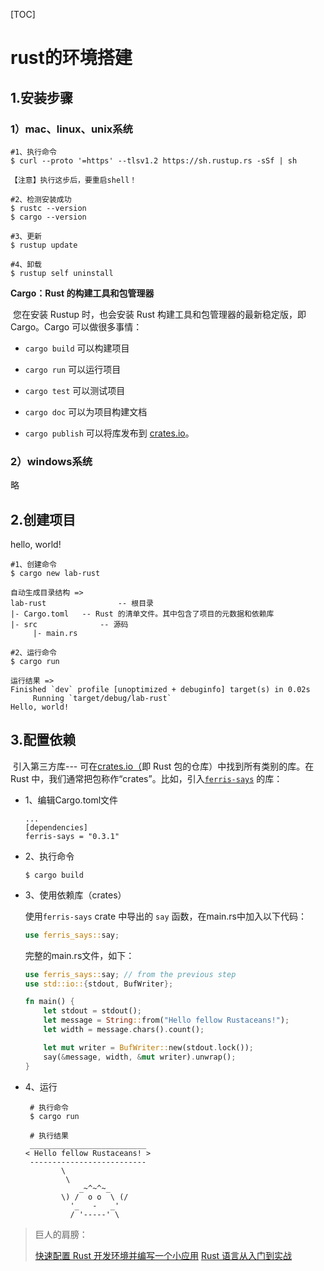 [TOC]

# rust的环境搭建



## 1.安装步骤

### 1）mac、linux、unix系统

```shell
#1、执行命令
$ curl --proto '=https' --tlsv1.2 https://sh.rustup.rs -sSf | sh

【注意】执行这步后，要重启shell！

#2、检测安装成功
$ rustc --version
$ cargo --version

#3、更新
$ rustup update

#4、卸载
$ rustup self uninstall
```

**Cargo：Rust 的构建工具和包管理器**

​	您在安装 Rustup 时，也会安装 Rust 构建工具和包管理器的最新稳定版，即 Cargo。Cargo 可以做很多事情：

- `cargo build` 可以构建项目

- `cargo run` 可以运行项目

- `cargo test` 可以测试项目

- `cargo doc` 可以为项目构建文档

- `cargo publish` 可以将库发布到 [crates.io](https://crates.io/)。

  

### 2）windows系统

略



## 2.创建项目

hello, world!

```shell
#1、创建命令
$ cargo new lab-rust

自动生成目录结构 =>
lab-rust				-- 根目录
|- Cargo.toml	-- Rust 的清单文件。其中包含了项目的元数据和依赖库
|- src				-- 源码
	 |- main.rs
	 
#2、运行命令
$ cargo run

运行结果 =>
Finished `dev` profile [unoptimized + debuginfo] target(s) in 0.02s
     Running `target/debug/lab-rust`
Hello, world!

```



## 3.配置依赖

​	引入第三方库--- 可在[crates.io（](https://crates.io/)即 Rust 包的仓库）中找到所有类别的库。在 Rust 中，我们通常把包称作“crates”。比如，引入[`ferris-says`](https://crates.io/crates/ferris-says) 的库：

* 1、编辑Cargo.toml文件

	```shell
  ...
  [dependencies]
  ferris-says = "0.3.1"
  ```

* 2、执行命令

  ```shell
  $ cargo build
  ```

* 3、使用依赖库（crates）

  使用`ferris-says` crate 中导出的 `say` 函数，在main.rs中加入以下代码：

  ```rust
  use ferris_says::say;
  ```

  完整的main.rs文件，如下：

  ```rust
  use ferris_says::say; // from the previous step
  use std::io::{stdout, BufWriter};
  
  fn main() {
      let stdout = stdout();
      let message = String::from("Hello fellow Rustaceans!");
      let width = message.chars().count();
  
      let mut writer = BufWriter::new(stdout.lock());
      say(&message, width, &mut writer).unwrap();
  }
  ```

* 4、运行

  ```shell
   # 执行命令
   $ cargo run
   
   # 执行结果
   __________________________
  < Hello fellow Rustaceans! >
   --------------------------
          \
           \
              _~^~^~_
          \) /  o o  \ (/
            '_   -   _'
            / '-----' \
  ```

  



> 巨人的肩膀：
>
> [快速配置 Rust 开发环境并编写一个小应用](https://www.rust-lang.org/zh-CN/learn/get-started) 
> [Rust 语言从入门到实战](https://view.inews.qq.com/k/20231205A0544100?no-redirect=1&web_channel=wap&openApp=false)

